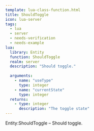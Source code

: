 ```yaml
---
template: lua-class-function.html
title: ShouldToggle
icon: lua-server
tags:
  - lua
  - server
  - needs-verification
  - needs-example
lua:
  library: Entity
  function: ShouldToggle
  realm: server
  description: "Should toggle."
  
  arguments:
    - name: "useType"
      type: integer
    - name: "currentState"
      type: integer
  returns:
    - type: integer
      description: "The toggle state"
---
```


<div class="lua__search__keywords">
Entity:ShouldToggle &#x2013; Should toggle.
</div>

